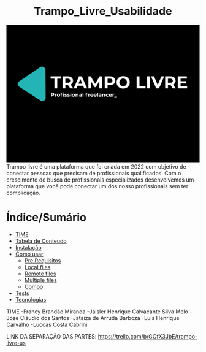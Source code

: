 <h1 align="center">Trampo_Livre_Usabilidade</h1>
<img src="Trampo Livre.png">
Trampo livre é uma plataforma que foi criada em 2022 com objetivo de conectar pessoas que precisam de profissionais qualificados. Com o crescimento de busca de profissionais especializados desenvolvemos um plataforma que você pode conectar um dos nosso profissionais sem ter complicação.

Índice/Sumário
=================
<!--ts-->
   * [TIME](#TIME)
   * [Tabela de Conteudo](#tabela-de-conteudo)
   * [Instalação](#instalacao)
   * [Como usar](#como-usar)
      * [Pre Requisitos](#pre-requisitos)
      * [Local files](#local-files)
      * [Remote files](#remote-files)
      * [Multiple files](#multiple-files)
      * [Combo](#combo)
   * [Tests](#testes)
   * [Tecnologias](#tecnologias)
<!--te-->

TIME
-Francy Brandão Miranda
-Jaisler Henrique Calvacante Silva Melo
-Jose Cláudio dos Santos
-Jataiza de Arruda Barboza
-Luis Henrique Carvalho
-Luccas Costa Cabrini


LINK DA SEPARAÇÃO DAS PARTES:
https://trello.com/b/GOfX3JbE/trampo-livre-us

